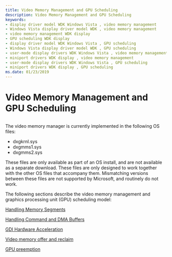```yaml
---
title: Video Memory Management and GPU Scheduling
description: Video Memory Management and GPU Scheduling
keywords:
- display driver model WDK Windows Vista , video memory management
- Windows Vista display driver model WDK , video memory management
- video memory management WDK display
- GPU scheduling WDK display
- display driver model WDK Windows Vista , GPU scheduling
- Windows Vista display driver model WDK , GPU scheduling
- user-mode display drivers WDK Windows Vista , video memory management
- miniport drivers WDK display , video memory management
- user-mode display drivers WDK Windows Vista , GPU scheduling
- miniport drivers WDK display , GPU scheduling
ms.date: 01/23/2019
---
```


# Video Memory Management and GPU Scheduling


## <span id="ddk_video_memory_management_and_gpu_scheduling_gg"></span><span id="DDK_VIDEO_MEMORY_MANAGEMENT_AND_GPU_SCHEDULING_GG"></span>

The video memory manager is currently implemented in the following OS files: 

* dxgkrnl.sys
* dxgmms1.sys
* dxgmms2.sys

These files are only available as part of an OS install, and are not available as a separate download. These files are only designed to work together with the other OS files that accompany them. Mismatching versions between these files are not supported by Microsoft, and routinely do not work.

The following sections describe the video memory management and graphics processing unit (GPU) scheduling model:

[Handling Memory Segments](handling-memory-segments.md)

[Handling Command and DMA Buffers](handling-command-and-dma-buffers.md)

[GDI Hardware Acceleration](gdi-hardware-acceleration.md)

[Video memory offer and reclaim](video-memory-offer-and-reclaim.md)

[GPU preemption](gpu-preemption.md)

 

 





